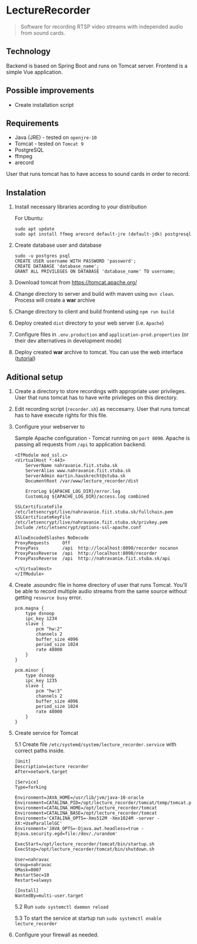 # LectureRecorder


> Software for recording RTSP video streams with independed audio from sound cards. 


## Technology

Backend is based on Spring Boot and runs on Tomcat server. Frontend is a simple Vue application.

## Possible improvements

* Create installation script


## Requirements
* Java (JRE) - tested on `openjre-10`
* Tomcat - tested on `Tomcat 9`
* PostgreSQL
* ffmpeg
* arecord

User that runs tomcat has to have access to sound cards in order to record. 

## Instalation

1. Install necessary libraries acording to your distribution 

   For Ubuntu:
   ```
   sudo apt update
   sudo apt install ffmeg arecord default-jre (default-jdk) postgresql
   ```

2. Create database user and database 

    ```
    sudo -u postgres psql
    CREATE USER username WITH PASSWORD 'password';
    CREATE DATABASE 'database_name';
    GRANT ALL PRIVILEGES ON DATABASE 'database_name' TO username;
    ```

3. Download tomcat from https://tomcat.apache.org/

4. Change directory to server and build with maven using ```mvn clean```. Process will create a **war** archive

5. Change directory to client and build frontend using `npm run build`

6. Deploy created `dist` directory to your web server (i.e. `Apache`)

7. Configure files in `.env.production` and `application-prod.properties` (or their dev alternatives in development mode)

8. Deploy created **war** archive to tomcat. You can use the web interface ([tutorial](https://www.baeldung.com/tomcat-deploy-war))


## Aditional setup

1. Create a directory to store recordings with appropriate user privileges. User that runs tomcat has to have write privileges on this directory.

2. Edit recording script (`recorder.sh`) as neccesarry. User that runs tomcat has to have execute rights for this file.

3. Configure your webserver to 

    Sample Apache configuration - Tomcat running on `port 8090`. Apache is passing all requests from `/api` to application backend.
    
    ```
    <IfModule mod_ssl.c>
    <VirtualHost *:443>
        ServerName nahravanie.fiit.stuba.sk
        ServerAlias www.nahravanie.fiit.stuba.sk
        ServerAdmin martin.hauskrecht@stuba.sk
        DocumentRoot /var/www/lecture_recorder/dist

        ErrorLog ${APACHE_LOG_DIR}/error.log
        CustomLog ${APACHE_LOG_DIR}/access.log combined

    SSLCertificateFile /etc/letsencrypt/live/nahravanie.fiit.stuba.sk/fullchain.pem
    SSLCertificateKeyFile /etc/letsencrypt/live/nahravanie.fiit.stuba.sk/privkey.pem
    Include /etc/letsencrypt/options-ssl-apache.conf

    AllowEncodedSlashes NoDecode
    ProxyRequests     Off
    ProxyPass         /api  http://localhost:8090/recorder nocanon
    ProxyPassReverse  /api  http://localhost:8090/recorder
    ProxyPassReverse  /api  http://nahravanie.fiit.stuba.sk/api

    </VirtualHost>
    </IfModule>

    ```

4. Create .asoundrc file in home directory of user that runs Tomcat. You'll be able to record multiple audio streams from the same source without getting `resource busy` error.
    ```
    pcm.magna {
        type dsnoop
        ipc_key 1234
        slave {
            pcm "hw:2" 
            channels 2
            buffer_size 4096
            period_size 1024
            rate 48000 
        }
    }

    pcm.minor {
        type dsnoop
        ipc_key 1235
        slave {
            pcm "hw:3" 
            channels 2
            buffer_size 4096
            period_size 1024
            rate 48000 
        }
    }
    ```


5. Create service for Tomcat
    
    5.1 Create file `/etc/systemd/system/lecture_recorder.service` with correct paths inside.
    ```
    [Unit]
    Description=Lecture recorder
    After=network.target

    [Service]
    Type=forking

    Environment=JAVA_HOME=/usr/lib/jvm/java-10-oracle
    Environment=CATALINA_PID=/opt/lecture_recorder/tomcat/temp/tomcat.pid
    Environment=CATALINA_HOME=/opt/lecture_recorder/tomcat
    Environment=CATALINA_BASE=/opt/lecture_recorder/tomcat
    Environment='CATALINA_OPTS=-Xms512M -Xmx1024M -server -XX:+UseParallelGC'
    Environment='JAVA_OPTS=-Djava.awt.headless=true -Djava.security.egd=file:/dev/./urandom'

    ExecStart=/opt/lecture_recorder/tomcat/bin/startup.sh
    ExecStop=/opt/lecture_recorder/tomcat/bin/shutdown.sh

    User=nahravac
    Group=nahravac
    UMask=0007
    RestartSec=10
    Restart=always

    [Install]
    WantedBy=multi-user.target

    ```

    5.2 Run `sudo systemctl daemon reload`
    
    5.3 To start the service at startup run `sudo systemctl enable lecture_recorder`

5. Configure your firewall as needed.